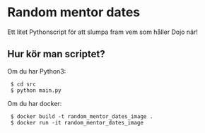 Random mentor dates
===================

Ett litet Pythonscript för att slumpa fram vem som håller Dojo när!

Hur kör man scriptet?
---------------------

Om du har Python3:

     $ cd src
     $ python main.py

Om du har docker:

     $ docker build -t random_mentor_dates_image .
     $ docker run -it random_mentor_dates_image

